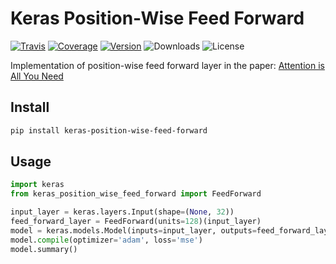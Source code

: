 # Keras Position-Wise Feed Forward

[![Travis](https://travis-ci.org/CyberZHG/keras-position-wise-feed-forward.svg)](https://travis-ci.org/CyberZHG/keras-position-wise-feed-forward)
[![Coverage](https://coveralls.io/repos/github/CyberZHG/keras-position-wise-feed-forward/badge.svg?branch=master)](https://coveralls.io/github/CyberZHG/keras-position-wise-feed-forward)
[![Version](https://img.shields.io/pypi/v/keras-position-wise-feed-forward.svg)](https://pypi.org/project/keras-position-wise-feed-forward/)
![Downloads](https://img.shields.io/pypi/dm/keras-position-wise-feed-forward.svg)
![License](https://img.shields.io/pypi/l/keras-position-wise-feed-forward.svg)

Implementation of position-wise feed forward layer in the paper: [Attention is All You Need](https://arxiv.org/pdf/1706.03762.pdf)

## Install

```bash
pip install keras-position-wise-feed-forward
```

## Usage

```python
import keras
from keras_position_wise_feed_forward import FeedForward

input_layer = keras.layers.Input(shape=(None, 32))
feed_forward_layer = FeedForward(units=128)(input_layer)
model = keras.models.Model(inputs=input_layer, outputs=feed_forward_layer)
model.compile(optimizer='adam', loss='mse')
model.summary()
```
